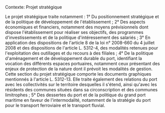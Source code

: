 Contexte: Projet stratégique

Le projet stratégique traite notamment : 1° Du positionnement stratégique et de la politique de développement de l'établissement ; 2° Des aspects économiques et financiers, notamment des moyens prévisionnels dont dispose l'établissement pour réaliser ses objectifs, des programmes d'investissements et de la politique d'intéressement des salariés ; 3° En application des dispositions de l'article 8 de la loi n° 2008-660 du 4 juillet 2008 et des dispositions de l'article L. 5312-4, des modalités retenues pour l'exploitation des outillages et du recours à des filiales ; 4° De la politique d'aménagement et de développement durable du port, identifiant la vocation des différents espaces portuaires, notamment ceux présentant des enjeux de protection de la nature dont il prévoit les modalités de gestion. Cette section du projet stratégique comporte les documents graphiques mentionnés à l'article L. 5312-13. Elle traite également des relations du port avec les collectivités sur le territoire desquelles il s'étend, ainsi qu'avec les résidents des communes situées dans sa circonscription et des communes limitrophes ; 5° Des dessertes du port et de la politique du grand port maritime en faveur de l'intermodalité, notamment de la stratégie du port pour le transport ferroviaire et le transport fluvial.